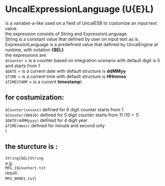 # UncalExpressionLanguage (U{E}L)

is a variabel-a-like used on a field of UncalESB to customize an input text value.\
the expression consists of String and ExpressionLanguage.\
String is a constant value that defined by user on input text as is.\
ExpressionLanguage is a predefined value that defined by UncalEngine at runtime, with notation **{$EL}**\
the expressions are:\
`$Counter` = is a counter based on integration scenario with default digit is 5 and starts from 1\
`$DATE` = is a current date with default structure is **ddMMyy**\
`$TIME` = is a current time with default structure is **HHmmss**\
`$TIMESTAMP` = is a current **timestamp**\

## for costumization:
`$Counter(xxxxxx)` defined for 6 digit counter starts from 1\
`$Counter(00010)` defined for 5 digit counter starts from 11 (10 + 1)\
`$DATE(ddMMyyyy)` defined for 4 digit year\
`$TIME(mmss)` defined for minute and second only\
\
## the sturcture is :
`String{$EL}String`\
e.g.\
`MFG_{$Counter}.txt`\
result :\
`MFG_00001.txt`\
